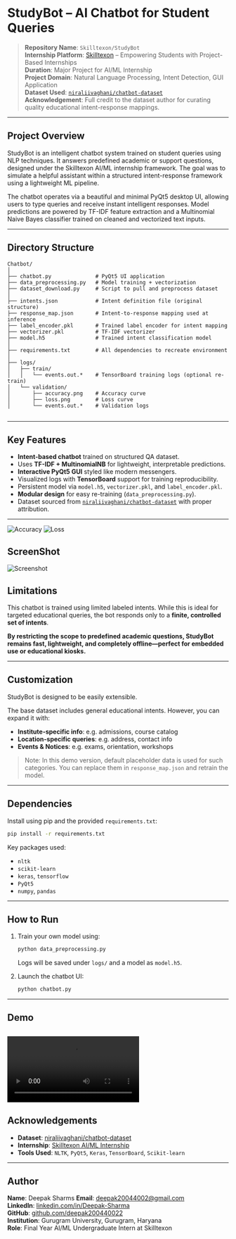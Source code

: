 # StudyBot – AI Chatbot for Student Queries



> **Repository Name**: `Skilltexon/StudyBot`  
> **Internship Platform**: [Skilltexon](https://www.linkedin.com/company/skilltexon/posts/?feedView=all) – Empowering Students with Project-Based Internships  
> **Duration**: Major Project for AI/ML Internship  
> **Project Domain**: Natural Language Processing, Intent Detection, GUI Application  
> **Dataset Used**: [`niraliivaghani/chatbot-dataset`](https://www.kaggle.com/datasets/niraliivaghani/chatbot-dataset)  
> **Acknowledgement**: Full credit to the dataset author for curating quality educational intent-response mappings.

---

## Project Overview

StudyBot is an intelligent chatbot system trained on student queries using NLP techniques. It answers predefined academic or support questions, designed under the Skilltexon AI/ML internship framework. The goal was to simulate a helpful assistant within a structured intent-response framework using a lightweight ML pipeline.

The chatbot operates via a beautiful and minimal PyQt5 desktop UI, allowing users to type queries and receive instant intelligent responses. Model predictions are powered by TF-IDF feature extraction and a Multinomial Naive Bayes classifier trained on cleaned and vectorized text inputs.

---

## Directory Structure

```
Chatbot/
│
├── chatbot.py              # PyQt5 UI application
├── data_preprocessing.py   # Model training + vectorization
├── dataset_download.py     # Script to pull and preprocess dataset
│
├── intents.json            # Intent definition file (original structure)
├── response_map.json       # Intent-to-response mapping used at inference
├── label_encoder.pkl       # Trained label encoder for intent mapping
├── vectorizer.pkl          # TF-IDF vectorizer
├── model.h5                # Trained intent classification model
│
├── requirements.txt        # All dependencies to recreate environment
│
├── logs/
│   ├── train/
│   │   └── events.out.*    # TensorBoard training logs (optional re-train)
│   └── validation/
│       ├── accuracy.png    # Accuracy curve
│       ├── loss.png        # Loss curve
│       └── events.out.*    # Validation logs


```

---

## Key Features

- **Intent-based chatbot** trained on structured QA dataset.
- Uses **TF-IDF + MultinomialNB** for lightweight, interpretable predictions.
- **Interactive PyQt5 GUI** styled like modern messengers.
- Visualized logs with **TensorBoard** support for training reproducibility.
- Persistent model via `model.h5`, `vectorizer.pkl`, and `label_encoder.pkl`.
- **Modular design** for easy re-training (`data_preprocessing.py`).
- Dataset sourced from [`niraliivaghani/chatbot-dataset`](https://github.com/niraliivaghani/chatbot-dataset) with proper attribution.

---
![Accuracy](assets/accuracy.png)
![Loss](assets/loss.png)


## ScreenShot
![Screenshot](assets/img.png)


## Limitations

This chatbot is trained using limited labeled intents. While this is ideal for targeted educational queries, the bot responds only to a **finite, controlled set of intents**.
  
**By restricting the scope to predefined academic questions, StudyBot remains fast, lightweight, and completely offline—perfect for embedded use or educational kiosks.**

---

## Customization

StudyBot is designed to be easily extensible.

The base dataset includes general educational intents. However, you can expand it with:

- **Institute-specific info**: e.g. admissions, course catalog
- **Location-specific queries**: e.g. address, contact info
- **Events & Notices**: e.g. exams, orientation, workshops

> Note: In this demo version, default placeholder data is used for such categories. You can replace them in `response_map.json` and retrain the model.

---

## Dependencies

Install using pip and the provided `requirements.txt`:

```bash
pip install -r requirements.txt
```

Key packages used:
- `nltk`
- `scikit-learn`
- `keras`, `tensorflow`
- `PyQt5`
- `numpy`, `pandas`

---

## How to Run

1. Train your own model using:
   ```bash
   python data_preprocessing.py
   ```
   Logs will be saved under `logs/` and a model as `model.h5`.

2. Launch the chatbot UI:
   ```bash
   python chatbot.py
   ```

---


## Demo

![Demo](assets/demo.mp4)
---

## Acknowledgements

- **Dataset**: [niraliivaghani/chatbot-dataset](https://www.kaggle.com/datasets/niraliivaghani/chatbot-dataset)
- **Internship**: [Skilltexon AI/ML Internship](https://www.linkedin.com/company/skilltexon/posts/?feedView=all)
- **Tools Used**: `NLTK`, `PyQt5`, `Keras`, `TensorBoard`, `Scikit-learn`

---

## Author

**Name**: Deepak Sharms
**Email**: deepak20044002@gmail.com  
**LinkedIn**: [linkedin.com/in/Deepak-Sharma](https://www.linkedin.com/in/deepak-sharma-0444b632a/)  
**GitHub**: [github.com/deepak200440022](https://github.com/Deepak200440022/SKILLTEXON)  
**Institution**: Gurugram University, Gurugram, Haryana  
**Role**: Final Year AI/ML Undergraduate Intern at Skilltexon
